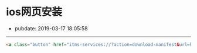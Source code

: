 # ios网页安装

- pubdate: 2019-03-17 18:05:58

-----------

`````html
<a class="button" href="itms-services://?action=download-manifest&url=https://shenzilong.cn/record/res/gac.plist">安装gac</a>
`````